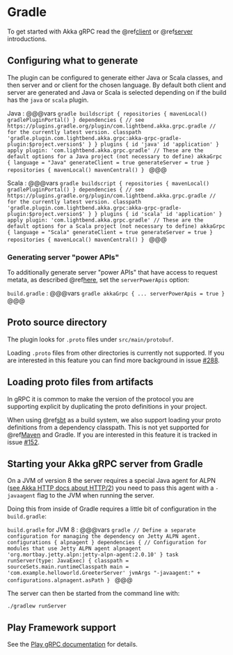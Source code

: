 # Gradle

To get started with Akka gRPC read the @ref[client](../client/index.md) or @ref[server](../server/index.md) introductions.

## Configuring what to generate

The plugin can be configured to generate either Java or Scala classes, and then server and or client for the chosen language.
By default both client and server are generated and Java or Scala is selected depending on if the build
has the `java` or `scala` plugin.

Java
:   @@@vars
    ```gradle
    buildscript {
      repositories {
        mavenLocal()
        gradlePluginPortal()
      }
      dependencies {
        // see https://plugins.gradle.org/plugin/com.lightbend.akka.grpc.gradle
        // for the currently latest version.
        classpath 'gradle.plugin.com.lightbend.akka.grpc:akka-grpc-gradle-plugin:$project.version$'
      }
    }
    plugins {
      id 'java'
      id 'application'
    }
    apply plugin: 'com.lightbend.akka.grpc.gradle'
    // These are the default options for a Java project (not necessary to define)
    akkaGrpc {
      language = "Java"
      generateClient = true
      generateServer = true
    }
    repositories {
      mavenLocal()
      mavenCentral()
    }
    ```
    @@@

Scala
:   @@@vars
    ```gradle
    buildscript {
      repositories {
        mavenLocal()
        gradlePluginPortal()
      }
      dependencies {
        // see https://plugins.gradle.org/plugin/com.lightbend.akka.grpc.gradle
        // for the currently latest version.
        classpath 'gradle.plugin.com.lightbend.akka.grpc:akka-grpc-gradle-plugin:$project.version$'
      }
    }
    plugins {
      id 'scala'
      id 'application'
    }
    apply plugin: 'com.lightbend.akka.grpc.gradle'
    // These are the default options for a Scala project (not necessary to define)
    akkaGrpc {
      language = "Scala"
      generateClient = true
      generateServer = true
    }
    repositories {
      mavenLocal()
      mavenCentral()
    }
    ```
    @@@

### Generating server "power APIs"

To additionally generate server "power APIs" that have access to request metata, as described
@ref[here](../server/details.md#accessing-request-metadata), set the `serverPowerApis` option:

`build.gradle`
:   @@@vars
    ```gradle
    akkaGrpc {
      ...
      serverPowerApis = true
    }
    ```
    @@@

## Proto source directory

The plugin looks for `.proto` files under `src/main/protobuf`.

Loading `.proto` files from other directories is currently not supported.
If you are interested in this feature you can find more background in issue
[#288](https://github.com/akka/akka-grpc/issues/288).

## Loading proto files from artifacts

In gRPC it is common to make the version of the protocol you are supporting
explicit by duplicating the proto definitions in your project.

When using @ref[sbt](sbt.md) as a build system, we also support loading your
proto definitions from a dependency classpath. This is not yet supported
for @ref[Maven](maven.md) and Gradle. If you are interested in this feature
it is tracked in issue [#152](https://github.com/akka/akka-grpc/issues/152).


## Starting your Akka gRPC server from Gradle

On a JVM of version 8 the server requires a special Java agent for ALPN ([see Akka HTTP docs about HTTP/2](https://doc.akka.io/docs/akka-http/current/server-side/http2.html#application-layer-protocol-negotiation-alpn-))
you need to pass this agent with a `-javaagent` flag to the JVM when running the server.

Doing this from inside of Gradle requires a little bit of configuration in the `build.gradle`:

`build.gradle` for JVM 8
:   @@@vars
    ```gradle
    // Define a separate configuration for managing the dependency on Jetty ALPN agent.
    configurations {
      alpnagent
    }
    dependencies {
      // Configuration for modules that use Jetty ALPN agent
      alpnagent 'org.mortbay.jetty.alpn:jetty-alpn-agent:2.0.10'
    }
    task runServer(type: JavaExec) {
      classpath = sourceSets.main.runtimeClasspath
      main = 'com.example.helloworld.GreeterServer'
      jvmArgs "-javaagent:" + configurations.alpnagent.asPath
    }
    ```
    @@@

The server can then be started from the command line with:

```
./gradlew runServer
```

## Play Framework support

See the [Play gRPC documentation](https://github.com/playframework/play-grpc/blob/master/docs/src/main/paradox/play-framework.md) for details.
